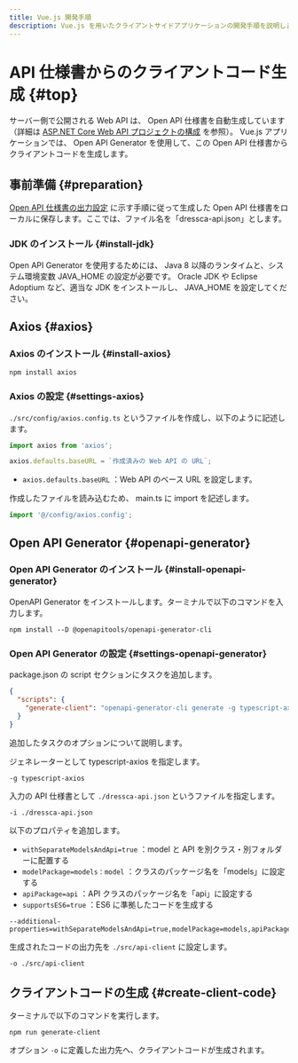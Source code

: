 ```yaml
---
title: Vue.js 開発手順
description: Vue.js を用いたクライアントサイドアプリケーションの開発手順を説明します。
---
```


# API 仕様書からのクライアントコード生成 {#top}

サーバー側で公開される Web API は、 Open API 仕様書を自動生成しています（詳細は [ASP.NET Core Web API プロジェクトの構成](../dotnet/configure-asp-net-core-web-api-project.md) を参照）。 Vue.js アプリケーションでは、 Open API Generator を使用して、この Open API 仕様書からクライアントコードを生成します。

## 事前準備 {#preparation}

[Open API 仕様書の出力設定](../dotnet/configure-asp-net-core-web-api-project.md) に示す手順に従って生成した Open API 仕様書をローカルに保存します。ここでは、ファイル名を「dressca-api.json」とします。

### JDK のインストール {#install-jdk}

Open API Generator を使用するためには、 Java 8 以降のランタイムと、システム環境変数 JAVA_HOME の設定が必要です。 Oracle JDK や Eclipse Adoptium など、適当な JDK をインストールし、 JAVA_HOME を設定してください。

## Axios {#axios}

### Axios のインストール {#install-axios}

```terminal
npm install axios
```

### Axios の設定 {#settings-axios}

```./src/config/axios.config.ts``` というファイルを作成し、以下のように記述します。

```typescript
import axios from 'axios';

axios.defaults.baseURL = `作成済みの Web API の URL`;
```

- ```axios.defaults.baseURL``` ：Web API のベース URL を設定します。

作成したファイルを読み込むため、 main.ts に import を記述します。

```typescript
import '@/config/axios.config';
```

## Open API Generator {#openapi-generator}

### Open API Generator のインストール {#install-openapi-generator}

OpenAPI Generator をインストールします。ターミナルで以下のコマンドを入力します。

```terminal
npm install --D @openapitools/openapi-generator-cli
```

### Open API Generator の設定 {#settings-openapi-generator}

package.json の script セクションにタスクを追加します。

```json
{
  "scripts": {
    "generate-client": "openapi-generator-cli generate -g typescript-axios -i ./dressca-api.json --additional-properties=withSeparateModelsAndApi=true,modelPackage=models,apiPackage=api,supportsES6=true -o ./src/api-client"
  }
}
```

追加したタスクのオプションについて説明します。

ジェネレーターとして typescript-axios を指定します。

``` terminal
-g typescript-axios
```

入力の API 仕様書として ```./dressca-api.json``` というファイルを指定します。

``` terminal
-i ./dressca-api.json 
```

以下のプロパティを追加します。

- ```withSeparateModelsAndApi=true``` ：model と API を別クラス・別フォルダーに配置する
- ```modelPackage=models：model``` ：クラスのパッケージ名を「models」に設定する
- ```apiPackage=api``` ：API クラスのパッケージ名を「api」に設定する
- ```supportsES6=true``` ：ES6 に準拠したコードを生成する

``` terminal
--additional-properties=withSeparateModelsAndApi=true,modelPackage=models,apiPackage=api,supportsES6=true
```

生成されたコードの出力先を ```./src/api-client``` に設定します。

``` terminal
-o ./src/api-client
```

## クライアントコードの生成 {#create-client-code}

ターミナルで以下のコマンドを実行します。

```terminal
npm run generate-client
```

オプション ``` -o ``` に定義した出力先へ、クライアントコードが生成されます。
